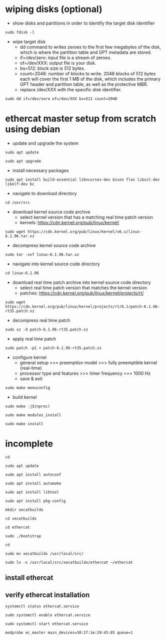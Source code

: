 # wiping disks (optional)

* show disks and partitions in order to identify the target disk identifier

```console
sudo fdisk -l
```

* wipe target disk
  * dd command to writes zeroes to the first few megabytes of the disk, which is where the partition table and GPT metadata are stored.
  * if=/dev/zero: input file is a stream of zeroes.
  * of=/dev/XXX: output file is your disk.
  * bs=512: block size is 512 bytes.
  * count=2048: number of blocks to write. 2048 blocks of 512 bytes each will cover the first 1 MB of the disk, which includes the primary GPT header and partition table, as well as the protective MBR.
  * replace /dev/XXX with the specific disk identifier.

```console
sudo dd if=/dev/zero of=/dev/XXX bs=512 count=2048
```

# ethercat master setup from scratch using debian

* update and upgrade the system

```console
sudo apt update
```

```console
sudo apt upgrade
```

* install necessary packages
```console
sudo apt install build-essential libncurses-dev bison flex libssl-dev libelf-dev bc
```

* navigate to download directory
```console
cd /usr/src
```

* download kernel source code archive
  * select kernel version that has a matching real time patch version
  * kernels: https://cdn.kernel.org/pub/linux/kernel/

```console
sudo wget https://cdn.kernel.org/pub/linux/kernel/v6.x/linux-6.1.96.tar.xz
```

* decompress kernel source code archive

```console
sudo tar -xvf linux-6.1.96.tar.xz
```

* navigate into kernel source code directory

```console
cd linux-6.1.96
```

* download real time patch archive into kernel source code directory
  * select real time patch version that matches the kernel version
  * patches: https://cdn.kernel.org/pub/linux/kernel/projects/rt/

```console
sudo wget https://cdn.kernel.org/pub/linux/kernel/projects/rt/6.1/patch-6.1.96-rt35.patch.xz
```

* decompress real time patch
```console
sudo xz -d patch-6.1.96-rt35.patch.xz
```

* apply real time patch
```console
sudo patch -p1 < patch-6.1.96-rt35.patch.xz
```

* configure kernel
  * general setup >>> preemption model >>> fully preemptible kernel (real-time)
  * processor type and features >>> timer frequency >>> 1000 Hz
  * save & exit
```console
sudo make menuconfig
```

* build kernel
```console
sudo make -j$(nproc)
```
```console
sudo make modules_install
```
```console
sudo make install
```

# incomplete

```console
cd
```

```console
sudo apt update
```

```console
sudo apt install autoconf
```

```console
sudo apt install automake
```

```console
sudo apt install libtool
```

```console
sudo apt install pkg-config
```

```console
mkdir xecatbuildx
```

```console
cd xecatbuildx
```

```console
cd ethercat
```

```console
sudo ./bootstrap
```

```console
cd
```

```console
sudo mv xecatbuildx /usr/local/src/
```

```console
sudo ln -s /usr/local/src/xecatbuildx/ethercat ~/ethercat
```

## install ethercat

## verify ethercat installation

```console
systemctl status ethercat.service
```

```console
sudo systemctl enable ethercat.service
```

```console
sudo systemctl start ethercat.service
```
```console
modprobe ec_master main_devices=30:2f:1e:29:45:85 queue=1
```
